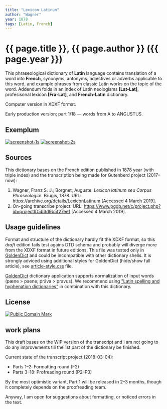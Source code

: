 ```yaml
---
title: "Lexicon Latinum"
author: "Wagner"
year: 1878
tags: [Latin, French]
---
```

# {{ page.title }}, {{ page.author }} ({{ page.year }})

This phraseological dictionary of **Latin** language contains translation of a word into **French**, synonyms, antonyms, adjectives or adverbs applicable to this word, and example phrases from classic Latin works on the topic of the word. Addendum folds in an index of Latin neologisms **[Lat-Lat]**, profesisonal lexicon **[Fra-Lat]**, and **French-Latin** dictionary.

Computer version in XDXF format.

Early production version; part 1/18 — words from A to ANGUSTUS.


## Exemplum

[![screenshot-1s](https://user-images.githubusercontent.com/13879891/54047082-21b0da80-41e7-11e9-9aba-f5cc0b549f45.png)](https://user-images.githubusercontent.com/13879891/54047048-0e9e0a80-41e7-11e9-96d5-8211db3bd34d.png)
[![screenshot-2s](https://user-images.githubusercontent.com/13879891/54047088-26758e80-41e7-11e9-8603-53b289e7924a.png)](https://user-images.githubusercontent.com/13879891/54047084-24133480-41e7-11e9-8d45-c614fdc60bfd.png)

## Sources

This dictionary bases on the French edition published in 1878 year (with triple index) and the transcription being made for Gutenberd project (2017–now):
    
1. Wagner, Franz S. J.; Borgnet, Auguste. _Lexicon latinum seu Corpus Phraseologiæ._ Brugis, 1878. URL: <https://archive.org/details/LexiconLatinum> \[Accessed 4 March 2019\].
1. On-going transcribe project. URL: <https://www.pgdp.net/c/project.php?id=projectID5b3d9b5f27ee1> \[Accessed 4 March 2019\].


## Usage guidelines

Format and structure of the dictionary hardly fit the XDXF format, so this _draft_ edition fails test agains DTD schema and probably will diverge more from the XDXF format in future editions. This file was tested only in [GoldenDict][1] and could be incompatible with other dictionary shells. It is strongly adviced using additional styles for GoldenDict (hide/show full article), see [article-style.css](article-style.css) file.

[GoldenDict][1] dictionary application supports normalization of input words (pæne > paene; prāva > pravus). We recommend using ["Latin spelling and hyphenation dictionaries"][2] in combination with this dictionary.


## License

<a rel="license" href="http://creativecommons.org/publicdomain/mark/1.0/">
<img src="https://licensebuttons.net/p/mark/1.0/88x31.png"
     style="border-style: none;" alt="Public Domain Mark" />
</a>


## work plans

This draft bases on the WIP version of the transcript and I am not going to do any improvements till the 1st part of the dictionary be finished.

Current state of the transcript project (2018-03-04):

* Parts 1–2: Formatting round (F2)
* Parts 3–18: Profreading round (P2–P3)

By the most optimistic variant, Part 1 will be released in 2–3 months, though it completely depends on the proofreading team.

Anyway, I am open for suggestions about formatting, or noticed errors in the text.


[1]: https://en.wikipedia.org/wiki/GoldenDict
[2]: https://extensions.libreoffice.org/extensions/latin-spelling-and-hyphenation-dictionaries
[3]: https://www.pgdp.net/c/project.php?id=projectID4714f1abc7676
[4]: https://github.com/nikita-moor/latin-dictionary/blob/master/utils/article-style.css

